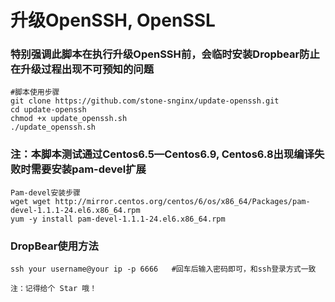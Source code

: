 # 升级OpenSSH, OpenSSL

### 特别强调此脚本在执行升级OpenSSH前，会临时安装Dropbear防止在升级过程出现不可预知的问题

```
#脚本使用步骤
git clone https://github.com/stone-snginx/update-openssh.git
cd update-openssh
chmod +x update_openssh.sh
./update_openssh.sh

```
### 注：本脚本测试通过Centos6.5—Centos6.9, Centos6.8出现编译失败时需要安装pam-devel扩展
```
Pam-devel安装步骤
wget wget http://mirror.centos.org/centos/6/os/x86_64/Packages/pam-devel-1.1.1-24.el6.x86_64.rpm
yum -y install pam-devel-1.1.1-24.el6.x86_64.rpm
```
### DropBear使用方法
```
ssh your username@your ip -p 6666   #回车后输入密码即可，和ssh登录方式一致
```
`注：记得给个 Star 哦！`

